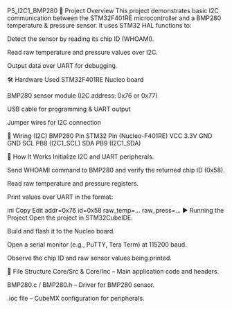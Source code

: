 P5_I2C1_BMP280
📌 Project Overview
This project demonstrates basic I2C communication between the STM32F401RE microcontroller and a BMP280 temperature & pressure sensor.
It uses STM32 HAL functions to:

Detect the sensor by reading its chip ID (WHOAMI).

Read raw temperature and pressure values over I2C.

Output data over UART for debugging.

🛠 Hardware Used
STM32F401RE Nucleo board

BMP280 sensor module (I2C address: 0x76 or 0x77)

USB cable for programming & UART output

Jumper wires for I2C connection

🔌 Wiring (I2C)
BMP280 Pin	STM32 Pin (Nucleo-F401RE)
VCC	3.3V
GND	GND
SCL	PB8 (I2C1_SCL)
SDA	PB9 (I2C1_SDA)

📜 How It Works
Initialize I2C and UART peripherals.

Send WHOAMI command to BMP280 and verify the returned chip ID (0x58).

Read raw temperature and pressure registers.

Print values over UART in the format:

ini
Copy
Edit
addr=0x76 id=0x58
raw_temp=...
raw_press=...
▶ Running the Project
Open the project in STM32CubeIDE.

Build and flash it to the Nucleo board.

Open a serial monitor (e.g., PuTTY, Tera Term) at 115200 baud.

Observe the chip ID and raw sensor values being printed.

📂 File Structure
Core/Src & Core/Inc – Main application code and headers.

BMP280.c / BMP280.h – Driver for BMP280 sensor.

.ioc file – CubeMX configuration for peripherals.